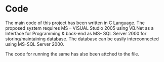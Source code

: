 # **Code**

The main code of this project has been written in C Language.  The proposed system requires MS – VISUAL Studio 2005 using VB.Net as a Interface for Programming & back-end as MS- SQL Server 2000 for storing/maintaining database. The database can be easily interconnected using MS-SQL Server 2000.

The code for running the same has also been attched to the file.
